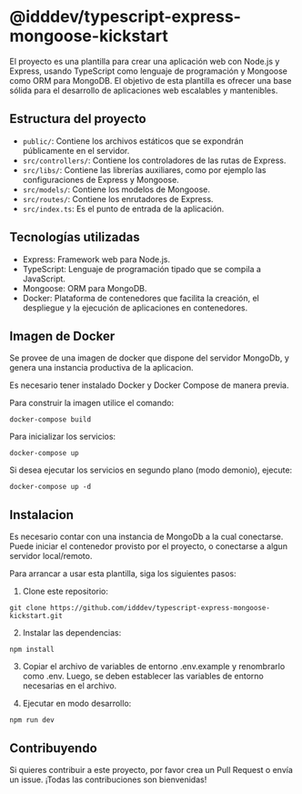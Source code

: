 # @idddev/typescript-express-mongoose-kickstart

El proyecto es una plantilla para crear una aplicación web con Node.js y Express, usando TypeScript como lenguaje de programación y Mongoose como ORM para MongoDB. El objetivo de esta plantilla es ofrecer una base sólida para el desarrollo de aplicaciones web escalables y mantenibles.

## Estructura del proyecto

- `public/`: Contiene los archivos estáticos que se expondrán públicamente en el servidor.
- `src/controllers/`: Contiene los controladores de las rutas de Express.
- `src/libs/`: Contiene las librerías auxiliares, como por ejemplo las configuraciones de Express y Mongoose.
- `src/models/`: Contiene los modelos de Mongoose.
- `src/routes/`: Contiene los enrutadores de Express.
- `src/index.ts`: Es el punto de entrada de la aplicación.

## Tecnologías utilizadas

- Express: Framework web para Node.js.
- TypeScript: Lenguaje de programación tipado que se compila a JavaScript.
- Mongoose: ORM para MongoDB.
- Docker: Plataforma de contenedores que facilita la creación, el despliegue y la ejecución de aplicaciones en contenedores.

## Imagen de Docker

Se provee de una imagen de docker que dispone del servidor MongoDb, y genera una instancia productiva de la aplicacion.

Es necesario tener instalado Docker y Docker Compose de manera previa.

Para construir la imagen utilice el comando: 

```shell
docker-compose build
```

Para inicializar los servicios:

```shell
docker-compose up
```

Si desea ejecutar los servicios en segundo plano (modo demonio), ejecute:

```shell
docker-compose up -d
```

## Instalacion

Es necesario contar con una instancia de MongoDb a la cual conectarse. Puede iniciar el contenedor provisto por el proyecto, o conectarse
a algun servidor local/remoto.

Para arrancar a usar esta plantilla, siga los siguientes pasos:

1. Clone este repositorio:
```shell
git clone https://github.com/idddev/typescript-express-mongoose-kickstart.git
```

2. Instalar las dependencias:

```shell
npm install
```

3. Copiar el archivo de variables de entorno .env.example y renombrarlo como .env. Luego, se deben establecer las variables de entorno necesarias en el archivo.

4. Ejecutar en modo desarrollo:

```shell
npm run dev
```

## Contribuyendo

Si quieres contribuir a este proyecto, por favor crea un Pull Request o envía un issue. ¡Todas las contribuciones son bienvenidas!
